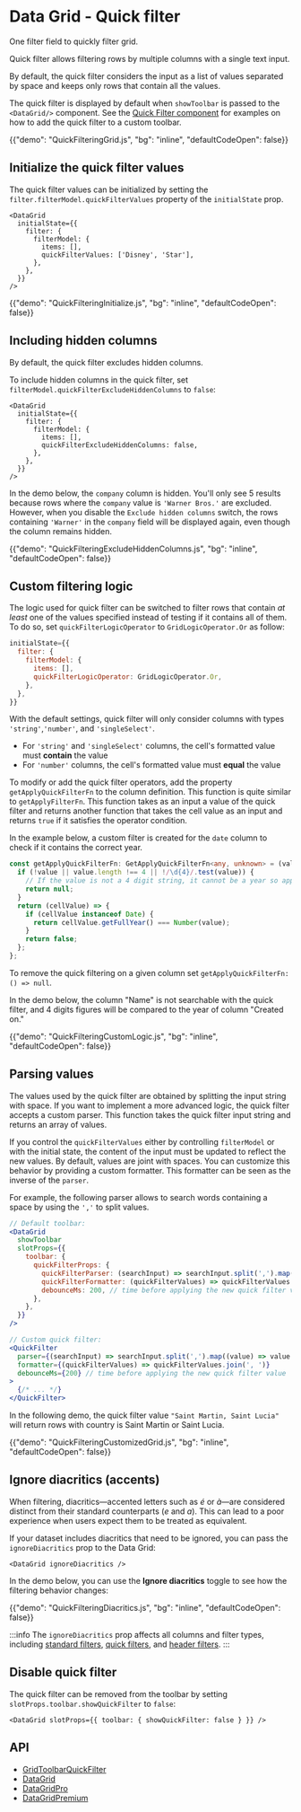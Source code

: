 # Data Grid - Quick filter

<p class="description">One filter field to quickly filter grid.</p>

Quick filter allows filtering rows by multiple columns with a single text input.

By default, the quick filter considers the input as a list of values separated by space and keeps only rows that contain all the values.

The quick filter is displayed by default when `showToolbar` is passed to the `<DataGrid/>` component. See the [Quick Filter component](/x/react-data-grid/components/quick-filter/) for examples on how to add the quick filter to a custom toolbar.

{{"demo": "QuickFilteringGrid.js", "bg": "inline", "defaultCodeOpen": false}}

## Initialize the quick filter values

The quick filter values can be initialized by setting the `filter.filterModel.quickFilterValues` property of the `initialState` prop.

```tsx
<DataGrid
  initialState={{
    filter: {
      filterModel: {
        items: [],
        quickFilterValues: ['Disney', 'Star'],
      },
    },
  }}
/>
```

{{"demo": "QuickFilteringInitialize.js", "bg": "inline", "defaultCodeOpen": false}}

## Including hidden columns

By default, the quick filter excludes hidden columns.

To include hidden columns in the quick filter, set `filterModel.quickFilterExcludeHiddenColumns` to `false`:

```tsx
<DataGrid
  initialState={{
    filter: {
      filterModel: {
        items: [],
        quickFilterExcludeHiddenColumns: false,
      },
    },
  }}
/>
```

In the demo below, the `company` column is hidden. You'll only see 5 results because rows where the `company` value is `'Warner Bros.'` are excluded.
However, when you disable the `Exclude hidden columns` switch, the rows containing `'Warner'` in the `company` field will be displayed again, even though the column remains hidden.

{{"demo": "QuickFilteringExcludeHiddenColumns.js", "bg": "inline", "defaultCodeOpen": false}}

## Custom filtering logic

The logic used for quick filter can be switched to filter rows that contain _at least_ one of the values specified instead of testing if it contains all of them.
To do so, set `quickFilterLogicOperator` to `GridLogicOperator.Or` as follow:

```js
initialState={{
  filter: {
    filterModel: {
      items: [],
      quickFilterLogicOperator: GridLogicOperator.Or,
    },
  },
}}
```

With the default settings, quick filter will only consider columns with types `'string'`,`'number'`, and `'singleSelect'`.

- For `'string'` and `'singleSelect'` columns, the cell's formatted value must **contain** the value
- For `'number'` columns, the cell's formatted value must **equal** the value

To modify or add the quick filter operators, add the property `getApplyQuickFilterFn` to the column definition.
This function is quite similar to `getApplyFilterFn`.
This function takes as an input a value of the quick filter and returns another function that takes the cell value as an input and returns `true` if it satisfies the operator condition.

In the example below, a custom filter is created for the `date` column to check if it contains the correct year.

```ts
const getApplyQuickFilterFn: GetApplyQuickFilterFn<any, unknown> = (value) => {
  if (!value || value.length !== 4 || !/\d{4}/.test(value)) {
    // If the value is not a 4 digit string, it cannot be a year so applying this filter is useless
    return null;
  }
  return (cellValue) => {
    if (cellValue instanceof Date) {
      return cellValue.getFullYear() === Number(value);
    }
    return false;
  };
};
```

To remove the quick filtering on a given column set `getApplyQuickFilterFn: () => null`.

In the demo below, the column "Name" is not searchable with the quick filter, and 4 digits figures will be compared to the year of column "Created on."

{{"demo": "QuickFilteringCustomLogic.js", "bg": "inline", "defaultCodeOpen": false}}

## Parsing values

The values used by the quick filter are obtained by splitting the input string with space.
If you want to implement a more advanced logic, the quick filter accepts a custom parser.
This function takes the quick filter input string and returns an array of values.

If you control the `quickFilterValues` either by controlling `filterModel` or with the initial state, the content of the input must be updated to reflect the new values.
By default, values are joint with spaces. You can customize this behavior by providing a custom formatter.
This formatter can be seen as the inverse of the `parser`.

For example, the following parser allows to search words containing a space by using the `','` to split values.

```jsx
// Default toolbar:
<DataGrid
  showToolbar
  slotProps={{
    toolbar: {
      quickFilterProps: {
        quickFilterParser: (searchInput) => searchInput.split(',').map((value) => value.trim()),
        quickFilterFormatter: (quickFilterValues) => quickFilterValues.join(', '),
        debounceMs: 200, // time before applying the new quick filter value
      },
    },
  }}
/>

// Custom quick filter:
<QuickFilter
  parser={(searchInput) => searchInput.split(',').map((value) => value.trim())}
  formatter={(quickFilterValues) => quickFilterValues.join(', ')}
  debounceMs={200} // time before applying the new quick filter value
>
  {/* ... */}
</QuickFilter>
```

In the following demo, the quick filter value `"Saint Martin, Saint Lucia"` will return rows with country is Saint Martin or Saint Lucia.

{{"demo": "QuickFilteringCustomizedGrid.js", "bg": "inline", "defaultCodeOpen": false}}

## Ignore diacritics (accents)

When filtering, diacritics—accented letters such as _é_ or _à_—are considered distinct from their standard counterparts (_e_ and _a_).
This can lead to a poor experience when users expect them to be treated as equivalent.

If your dataset includes diacritics that need to be ignored, you can pass the `ignoreDiacritics` prop to the Data Grid:

```tsx
<DataGrid ignoreDiacritics />
```

In the demo below, you can use the **Ignore diacritics** toggle to see how the filtering behavior changes:

{{"demo": "QuickFilteringDiacritics.js", "bg": "inline", "defaultCodeOpen": false}}

:::info
The `ignoreDiacritics` prop affects all columns and filter types, including [standard filters](/x/react-data-grid/filtering/), [quick filters](/x/react-data-grid/filtering/quick-filter/), and [header filters](/x/react-data-grid/filtering/header-filters/).
:::

## Disable quick filter

The quick filter can be removed from the toolbar by setting `slotProps.toolbar.showQuickFilter` to `false`:

```tsx
<DataGrid slotProps={{ toolbar: { showQuickFilter: false } }} />
```

## API

- [GridToolbarQuickFilter](/x/api/data-grid/grid-toolbar-quick-filter/)
- [DataGrid](/x/api/data-grid/data-grid/)
- [DataGridPro](/x/api/data-grid/data-grid-pro/)
- [DataGridPremium](/x/api/data-grid/data-grid-premium/)
